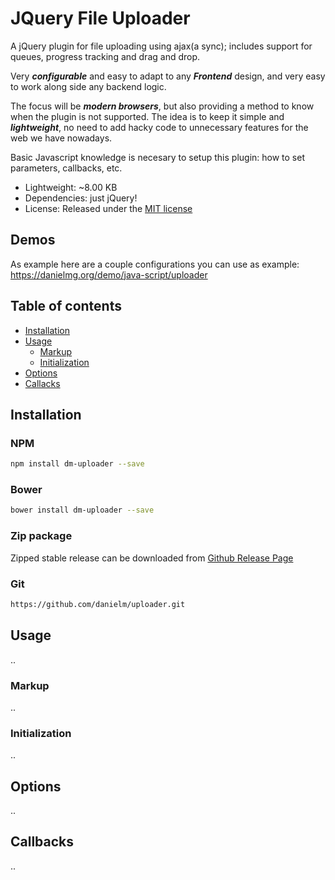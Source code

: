 # JQuery File Uploader
A jQuery plugin for file uploading using ajax(a sync); includes support for queues, progress tracking and drag and drop.

Very ***configurable*** and easy to adapt to any ***Frontend*** design, and very easy to work along side any backend logic.

The focus will be ***modern browsers***, but also providing a method to know when the plugin is not supported. The idea is to keep it simple and ***lightweight***, no need to add hacky code to unnecessary features for the web we have nowadays.

Basic Javascript knowledge is necesary to setup this plugin: how to set parameters, callbacks, etc.

- Lightweight: ~8.00 KB 
- Dependencies: just jQuery!
- License: Released under the [MIT license](https://opensource.org/licenses/MIT)

## Demos
As example here are a couple configurations you can use as example:
https://danielmg.org/demo/java-script/uploader

## Table of contents

  * [Installation](#installation)
  * [Usage](#usage)
    * [Markup](#markup)
    * [Initialization](#initialization)
  * [Options](#options)
  * [Callacks](#callbacks)

## Installation

### NPM
````bash
npm install dm-uploader --save
````

### Bower
````bash
bower install dm-uploader --save
````

### Zip package
Zipped stable release can be downloaded from [Github Release Page](https://github.com/danielm/uploader/releases)

### Git
````bash
https://github.com/danielm/uploader.git
````

## Usage
..

### Markup
..

### Initialization
..

## Options
..

## Callbacks
..

